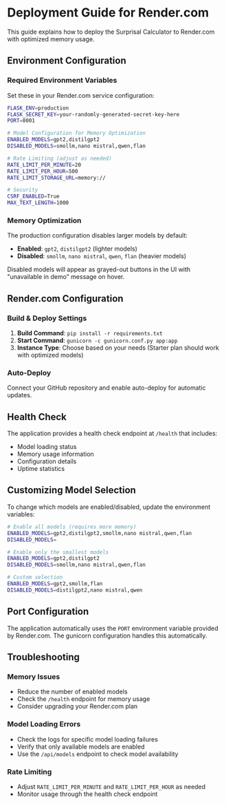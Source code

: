 # Deployment Guide for Render.com

This guide explains how to deploy the Surprisal Calculator to Render.com with optimized memory usage.

## Environment Configuration

### Required Environment Variables

Set these in your Render.com service configuration:

```bash
FLASK_ENV=production
FLASK_SECRET_KEY=your-randomly-generated-secret-key-here
PORT=8001

# Model Configuration for Memory Optimization
ENABLED_MODELS=gpt2,distilgpt2
DISABLED_MODELS=smollm,nano mistral,qwen,flan

# Rate Limiting (adjust as needed)
RATE_LIMIT_PER_MINUTE=20
RATE_LIMIT_PER_HOUR=500
RATE_LIMIT_STORAGE_URL=memory://

# Security
CSRF_ENABLED=True
MAX_TEXT_LENGTH=1000
```

### Memory Optimization

The production configuration disables larger models by default:
- **Enabled**: `gpt2`, `distilgpt2` (lighter models)
- **Disabled**: `smollm`, `nano mistral`, `qwen`, `flan` (heavier models)

Disabled models will appear as grayed-out buttons in the UI with "unavailable in demo" message on hover.

## Render.com Configuration

### Build & Deploy Settings

1. **Build Command**: `pip install -r requirements.txt`
2. **Start Command**: `gunicorn -c gunicorn.conf.py app:app`
3. **Instance Type**: Choose based on your needs (Starter plan should work with optimized models)

### Auto-Deploy

Connect your GitHub repository and enable auto-deploy for automatic updates.

## Health Check

The application provides a health check endpoint at `/health` that includes:
- Model loading status
- Memory usage information
- Configuration details
- Uptime statistics

## Customizing Model Selection

To change which models are enabled/disabled, update the environment variables:

```bash
# Enable all models (requires more memory)
ENABLED_MODELS=gpt2,distilgpt2,smollm,nano mistral,qwen,flan
DISABLED_MODELS=

# Enable only the smallest models
ENABLED_MODELS=gpt2,distilgpt2
DISABLED_MODELS=smollm,nano mistral,qwen,flan

# Custom selection
ENABLED_MODELS=gpt2,smollm,flan
DISABLED_MODELS=distilgpt2,nano mistral,qwen
```

## Port Configuration

The application automatically uses the `PORT` environment variable provided by Render.com. The gunicorn configuration handles this automatically.

## Troubleshooting

### Memory Issues
- Reduce the number of enabled models
- Check the `/health` endpoint for memory usage
- Consider upgrading your Render.com plan

### Model Loading Errors
- Check the logs for specific model loading failures
- Verify that only available models are enabled
- Use the `/api/models` endpoint to check model availability

### Rate Limiting
- Adjust `RATE_LIMIT_PER_MINUTE` and `RATE_LIMIT_PER_HOUR` as needed
- Monitor usage through the health check endpoint 